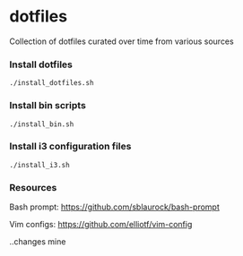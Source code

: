 # dotfiles

Collection of dotfiles curated over time from various sources

### Install dotfiles
`./install_dotfiles.sh`

### Install bin scripts
`./install_bin.sh`

### Install i3 configuration files
`./install_i3.sh`

### Resources

Bash prompt: https://github.com/sblaurock/bash-prompt

Vim configs: https://github.com/elliotf/vim-config

..changes mine
